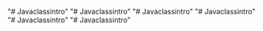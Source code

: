 "# Javaclassintro" 
"# Javaclassintro" 
"# Javaclassintro" 
"# Javaclassintro" 
"# Javaclassintro" 
"# Javaclassintro" 
